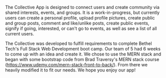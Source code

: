 The Collective App is designed to connect users and create community via shared interests, events, and groups. It is a work-in-progress, but currently users can create a personal profile, upload profile pictures, create public and group posts, comment and like/unlike posts, create public events, signify if going, interested, or can't go to events, as well as see a list of all current users.

The Collective was developed to fulfill requirements to complete Bethel Tech's Full Stack Web Development boot camp. Our team of 5 had 6 weeks to come up with an idea and create it. We chose to use the MERN stack and began with some bootstrap code from Brad Traversy's MERN stack course (https://www.udemy.com/mern-stack-front-to-back/). From there we heavily modified it to fit our needs. We hope you enjoy our app! 
